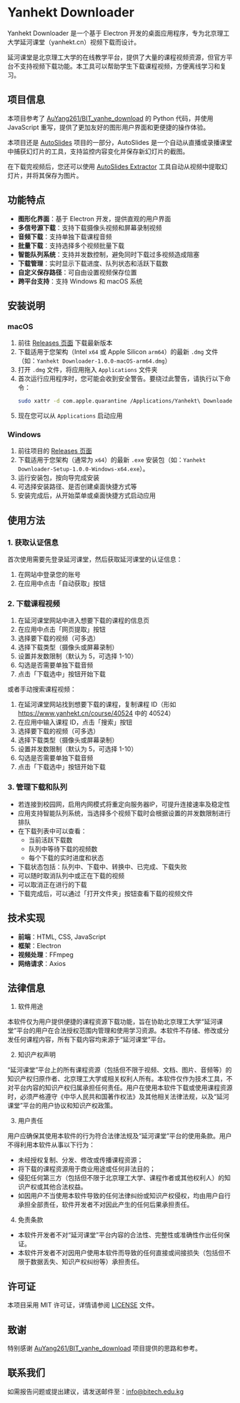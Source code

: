 # Yanhekt Downloader

Yanhekt Downloader 是一个基于 Electron 开发的桌面应用程序，专为北京理工大学延河课堂（yanhekt.cn）视频下载而设计。

延河课堂是北京理工大学的在线教学平台，提供了大量的课程视频资源，但官方平台不支持视频下载功能。本工具可以帮助学生下载课程视频，方便离线学习和复习。

## 项目信息

本项目参考了 [AuYang261/BIT_yanhe_download](https://github.com/AuYang261/BIT_yanhe_download) 的 Python 代码，并使用 JavaScript 重写，提供了更加友好的图形用户界面和更便捷的操作体验。

本项目还是 [AutoSlides](https://github.com/bit-admin/Yanhekt-AutoSlides) 项目的一部分，AutoSlides 是一个自动从直播或录播课堂中捕获幻灯片的工具，支持监控内容变化并保存新幻灯片的截图。

在下载完视频后，您还可以使用 [AutoSlides Extractor](https://github.com/bit-admin/AutoSlides-extractor) 工具自动从视频中提取幻灯片，并将其保存为图片。

## 功能特点

- **图形化界面**：基于 Electron 开发，提供直观的用户界面
- **多信号源下载**：支持下载摄像头视频和屏幕录制视频
- **音频下载**：支持单独下载课程音频
- **批量下载**：支持选择多个视频批量下载
- **智能队列系统**：支持并发数控制，避免同时下载过多视频造成阻塞
- **下载管理**：实时显示下载进度、队列状态和活跃下载数
- **自定义保存路径**：可自由设置视频保存位置
- **跨平台支持**：支持 Windows 和 macOS 系统

## 安装说明

### macOS

1. 前往 [Releases 页面](https://github.com/bit-admin/Yanhekt-downloader-electron/releases) 下载最新版本
2. 下载适用于您架构（Intel `x64` 或 Apple Silicon `arm64`）的最新 `.dmg` 文件（如：`Yanhekt Downloader-1.0.0-macOS-arm64.dmg`）
3. 打开 `.dmg` 文件，将应用拖入 `Applications` 文件夹
4. 首次运行应用程序时，您可能会收到安全警告。要绕过此警告，请执行以下命令：
   ```bash
   sudo xattr -d com.apple.quarantine /Applications/Yanhekt\ Downloader.app
   ```
5. 现在您可以从 `Applications` 启动应用

### Windows

1. 前往项目的 [Releases 页面](https://github.com/bit-admin/Yanhekt-downloader-electron/releases)
2. 下载适用于您架构（通常为 `x64`）的最新 `.exe` 安装包（如：`Yanhekt Downloader-Setup-1.0.0-Windows-x64.exe`）。
3. 运行安装包，按向导完成安装
4. 可选择安装路径、是否创建桌面快捷方式等
5. 安装完成后，从开始菜单或桌面快捷方式启动应用

## 使用方法

### 1. 获取认证信息

首次使用需要先登录延河课堂，然后获取延河课堂的认证信息：

1. 在网站中登录您的账号
2. 在应用中点击「自动获取」按钮

### 2. 下载课程视频

1. 在延河课堂网站中进入想要下载的课程的信息页
2. 在应用中点击「网页提取」按钮
3. 选择要下载的视频（可多选）
4. 选择下载类型（摄像头或屏幕录制）
5. 设置并发数限制（默认为 5，可选择 1-10）
6. 勾选是否需要单独下载音频
7. 点击「下载选中」按钮开始下载

或者手动搜索课程视频：

1. 在延河课堂网站找到想要下载的课程，复制课程 ID（形如 https://www.yanhekt.cn/course/40524 中的 40524）
2. 在应用中输入课程 ID，点击「搜索」按钮
3. 选择要下载的视频（可多选）
4. 选择下载类型（摄像头或屏幕录制）
5. 设置并发数限制（默认为 5，可选择 1-10）
6. 勾选是否需要单独下载音频
7. 点击「下载选中」按钮开始下载

### 3. 管理下载和队列

- 若连接到校园网，启用内网模式将重定向服务器IP，可提升连接速率及稳定性
- 应用支持智能队列系统，当选择多个视频下载时会根据设置的并发数限制进行排队
- 在下载列表中可以查看：
  - 当前活跃下载数
  - 队列中等待下载的视频数
  - 每个下载的实时进度和状态
- 下载状态包括：队列中、下载中、转换中、已完成、下载失败
- 可以随时取消队列中或正在下载的视频
- 可以取消正在进行的下载
- 下载完成后，可以通过「打开文件夹」按钮查看下载的视频文件

## 技术实现

- **前端**：HTML, CSS, JavaScript
- **框架**：Electron
- **视频处理**：FFmpeg
- **网络请求**：Axios

## 法律信息

1. 软件用途

本软件仅为用户提供便捷的课程资源下载功能，旨在协助北京理工大学“延河课堂”平台的用户在合法授权范围内管理和使用学习资源。本软件不存储、修改或分发任何课程内容，所有下载内容均来源于“延河课堂”平台。

2. 知识产权声明

“延河课堂”平台上的所有课程资源（包括但不限于视频、文档、图片、音频等）的知识产权归原作者、北京理工大学或相关权利人所有。本软件仅作为技术工具，不对平台内容的知识产权归属承担任何责任。用户在使用本软件下载或使用课程资源时，必须严格遵守《中华人民共和国著作权法》及其他相关法律法规，以及“延河课堂”平台的用户协议和知识产权政策。

3. 用户责任

用户应确保其使用本软件的行为符合法律法规及“延河课堂”平台的使用条款。用户不得利用本软件从事以下行为：

- 未经授权复制、分发、修改或传播课程资源；
- 将下载的课程资源用于商业用途或任何非法目的；
- 侵犯任何第三方（包括但不限于北京理工大学、课程作者或其他权利人）的知识产权或其他合法权益。
- 如因用户不当使用本软件导致的任何法律纠纷或知识产权侵权，均由用户自行承担全部责任，软件开发者不对因此产生的任何后果承担责任。

4. 免责条款

- 本软件开发者不对“延河课堂”平台内容的合法性、完整性或准确性作出任何保证。
- 本软件开发者不对因用户使用本软件而导致的任何直接或间接损失（包括但不限于数据丢失、知识产权纠纷等）承担责任。

## 许可证

本项目采用 MIT 许可证，详情请参阅 [LICENSE](LICENSE) 文件。

## 致谢

特别感谢 [AuYang261/BIT_yanhe_download](https://github.com/AuYang261/BIT_yanhe_download) 项目提供的思路和参考。

## 联系我们

如需报告问题或提出建议，请发送邮件至：[info@bitech.edu.kg](mailto:info@bitech.edu.kg)